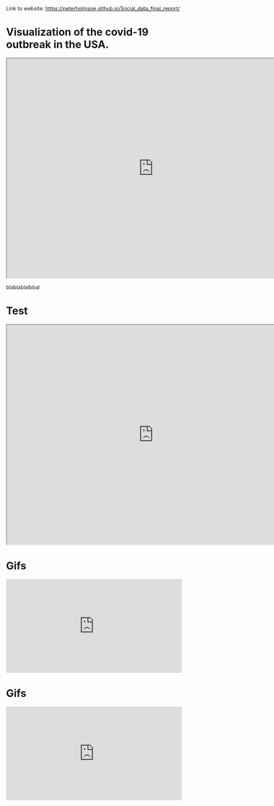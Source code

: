 Link to website: https://peterholmsoe.github.io/Social_data_final_report/


# Visualization of the covid-19 outbreak in the USA.


<iframe src="https://trond123fred.herokuapp.com/interactive_map" width="800" height="600"></iframe>

blablablalbbal
# Test

<iframe src="https://covid19development.herokuapp.com/myapp2" width="800" height="600"></iframe>

# Gifs

<iframe src="https://giphy.com/embed/ciqNxtW6cxptauYrU9" width="480" height="256" frameBorder="0" class="giphy-embed" allowFullScreen></iframe>

# Gifs

<iframe src="https://giphy.com/embed/llCWoQ2IFdY2485ySu" width="480" height="256" frameBorder="0" class="giphy-embed" allowFullScreen></iframe>
